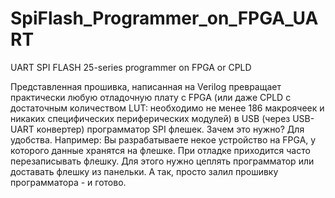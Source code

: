 # SpiFlash_Programmer_on_FPGA_UART
UART SPI FLASH 25-series programmer on FPGA or CPLD

Представленная прошивка, написанная на Verilog превращает практически любую отладочную плату с FPGA (или даже CPLD с достаточным количеством LUT: необходимо не менее 186 макроячеек и никаких специфических периферических модулей) в USB (через USB-UART конвертер) программатор SPI флешек. 
Зачем это нужно? Для удобства. Например: Вы разрабатываете некое устройство на FPGA, у которого данные хранятся на флешке. При отладке приходится часто перезаписывать флешку. Для этого нужно цеплять программатор или доставать флешку из панельки. А так, просто залил прошивку программатора - и готово.
